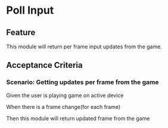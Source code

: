 # Poll Input

## Feature

This module will return per frame input updates from the game.

## Acceptance Criteria

### Scenario: Getting updates per frame from the game

  Given the user is playing game on active device

  When there is a frame change(for each frame)

  Then this module will return updated frame from the game
